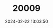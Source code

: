 ---
title: "20009"
category: "Sciurus gilvigularis"
draft: false
date: 2024-02-22 13:03:50
languages:
  English: ["Yellow-throated Squirrel"]
---